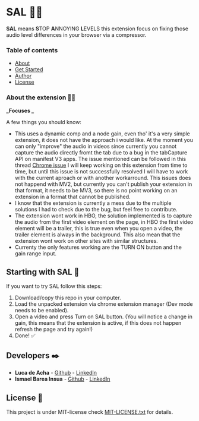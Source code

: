 # SAL 🐱‍👤

**SAL** means **S**TOP **A**NNOYING **L**EVELS this extension focus on fixing those audio level differences in your browser via a compressor.

### Table of contents
- [About](#About-the-extension)
- [Get Started](#Starting-with-SAL)
- [Author](#Developers)
- [License](#License)

### About the extension 🐱‍🐉

**_Focuses _**

A few things you should know:

* This uses a dynamic comp and a node gain, even tho' it's a very simple extension, it does not have the approach i would like. At the moment you can only "improve" the audio in videos since currently you cannot capture the audio directly fromt the tab due to a bug in the tabCapture API on manifest V3 apps.
The issue mentioned can be followed in this thread [Chrome issue](https://bugs.chromium.org/p/chromium/issues/detail?id=1214847) I will keep working on this extension from time to time, but until this issue is not successfully resolved I will have to work with the current aproach or with another workarround.
This issues does not happend with MV2, but currently you can't publish your extension in that format, it needs to be MV3, so there is no point working on an extension in a format that cannot be published.
* I know that the extension is currently a mess due to the multiple solutions I had to check due to the bug, but feel free to contribute.
* The extension wont work in HBO, the solution implemented is to capture the audio from the first video element on the page, in HBO the first video element will be a trailer, this is true even when you open a video, the trailer element is always in the background. This also mean that the extension wont work on other sites with similar structures.
* Currenty the only features working are the TURN ON button and the gain range input.

## Starting with SAL 🚀
If you want to try SAL follow this steps:
<ol>  
<li>Download/copy this repo in your computer.</li>  
<li>Load the unpacked extension via chrome extension manager (Dev mode needs to be enabled).</li>  
<li>Open a video and press Turn on SAL button. (You will notice a change in gain, this means that the extension is active, if this does not happen refresh the page and try again!)</li>  
<li>Done! ✅</li>  
</ol>

## Developers ✒️

* **Luca de Acha** - [Github](https://github.com/T-NAVe) - [LinkedIn](https://www.linkedin.com/in/luca-de-acha/)
* **Ismael Barea Insua** - [Github](https://github.com/quantosh) - [LinkedIn](https://www.linkedin.com/in/ismaelbareainsua/)

## License 📄

This project is under MIT-license check [MIT-LICENSE.txt](MIT-LICENSE.txt) for details.
